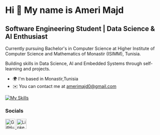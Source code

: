 Hi 👋 My name is Ameri Majd
===========================

Software Engineering Student | Data Science & AI Enthusiast
-----------------------------------------------------------

Currently pursuing Bachelor's in Computer Science at Higher Institute of Computer Science and Mathematics of Monastir (ISIMM), Tunisia.

Building skills in Data Science, AI and Embedded Systems through self-learning and projects.

* 🌍  I'm based in Monastir,Tunisia
* ✉️  You can contact me at [amerimajd0@gmail.com](mailto:amerimajd0@gmail.com )

[![My Skills](https://skillicons.dev/icons?i=js,html,css,wasm)](https://skillicons.dev)

### Socials

<p align="left"> <a href="https://www.github.com/AmeriMajd" target="_blank" rel="noreferrer"> <picture> <source media="(prefers-color-scheme: dark)" srcset="https://raw.githubusercontent.com/danielcranney/readme-generator/main/public/icons/socials/github-dark.svg" /> <source media="(prefers-color-scheme: light)" srcset="https://raw.githubusercontent.com/danielcranney/readme-generator/main/public/icons/socials/github.svg" /> <img src="https://raw.githubusercontent.com/danielcranney/readme-generator/main/public/icons/socials/github.svg" width="32" height="32" alt="GitHub" title="GitHub" /> </picture> </a> <a href="https://www.linkedin.com/in/AmeriMajd" target="_blank" rel="noreferrer"> <picture> <source media="(prefers-color-scheme: dark)" srcset="https://raw.githubusercontent.com/danielcranney/readme-generator/main/public/icons/socials/linkedin-dark.svg" /> <source media="(prefers-color-scheme: light)" srcset="https://raw.githubusercontent.com/danielcranney/readme-generator/main/public/icons/socials/linkedin.svg" /> <img src="https://raw.githubusercontent.com/danielcranney/readme-generator/main/public/icons/socials/linkedin.svg" width="32" height="32" alt="LinkedIn" title="LinkedIn" /> </picture> </a></p>
